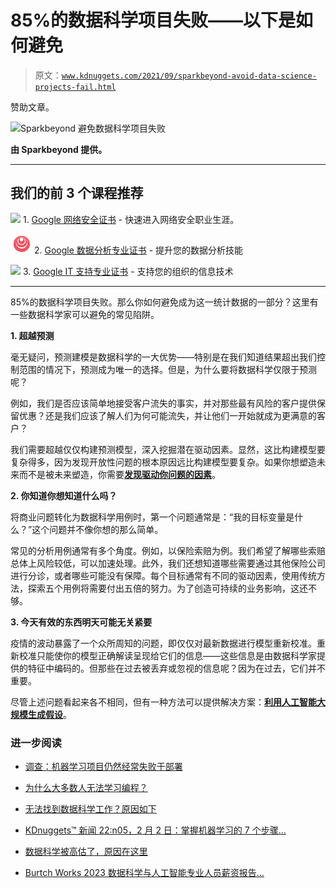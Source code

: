 # 85%的数据科学项目失败——以下是如何避免

> 原文：[`www.kdnuggets.com/2021/09/sparkbeyond-avoid-data-science-projects-fail.html`](https://www.kdnuggets.com/2021/09/sparkbeyond-avoid-data-science-projects-fail.html)

赞助文章。

![Sparkbeyond 避免数据科学项目失败](https://bit.ly/3k6hBqp-sparkb-P10913)

**由 Sparkbeyond 提供。**

* * *

## 我们的前 3 个课程推荐

![](img/0244c01ba9267c002ef39d4907e0b8fb.png) 1\. [Google 网络安全证书](https://www.kdnuggets.com/google-cybersecurity) - 快速进入网络安全职业生涯。

![](img/e225c49c3c91745821c8c0368bf04711.png) 2\. [Google 数据分析专业证书](https://www.kdnuggets.com/google-data-analytics) - 提升您的数据分析技能

![](img/0244c01ba9267c002ef39d4907e0b8fb.png) 3\. [Google IT 支持专业证书](https://www.kdnuggets.com/google-itsupport) - 支持您的组织的信息技术

* * *

85%的数据科学项目失败。那么你如何避免成为这一统计数据的一部分？这里有一些数据科学家可以避免的常见陷阱。

**1\. 超越预测**

毫无疑问，预测建模是数据科学的一大优势——特别是在我们知道结果超出我们控制范围的情况下，预测成为唯一的选择。但是，为什么要将数据科学仅限于预测呢？

例如，我们是否应该简单地接受客户流失的事实，并对那些最有风险的客户提供保留优惠？还是我们应该了解人们为何可能流失，并让他们一开始就成为更满意的客户？

我们需要超越仅仅构建预测模型，深入挖掘潜在驱动因素。显然，这比构建模型要复杂得多，因为发现开放性问题的根本原因远比构建模型要复杂。如果你想塑造未来而不是被未来塑造，你需要[**发现驱动你问题的因素**](https://www.sparkbeyond.com/demo/?utm_source=KDNuggets&utm_medium=Sponsored_Blog&utm_campaign=13_Sep_2021)。

**2\. 你知道你想知道什么吗？**

将商业问题转化为数据科学用例时，第一个问题通常是：“我的目标变量是什么？”这个问题并不像你想的那么简单。

常见的分析用例通常有多个角度。例如，以保险索赔为例。我们希望了解哪些索赔总体上风险较低，可以加速处理。此外，我们还想知道哪些需要通过其他保险公司进行分诊，或者哪些可能没有保障。每个目标通常有不同的驱动因素，使用传统方法，探索五个用例将需要付出五倍的努力。为了创造可持续的业务影响，这还不够。

**3\. 今天有效的东西明天可能无关紧要**

疫情的波动暴露了一个众所周知的问题，即仅仅对最新数据进行模型重新校准。重新校准只能使你的模型正确解读呈现给它们的信息——这些信息是由数据科学家提供的特征中编码的。但那些在过去被丢弃或忽视的信息呢？因为在过去，它们并不重要。

尽管上述问题看起来各不相同，但有一种方法可以提供解决方案：[**利用人工智能大规模生成假设**](https://www.sparkbeyond.com/demo/?utm_source=KDNuggets&utm_medium=Sponsored_Blog&utm_campaign=13_Sep_2021)。

### 进一步阅读

+   [调查：机器学习项目仍然经常失败于部署](https://www.kdnuggets.com/survey-machine-learning-projects-still-routinely-fail-to-deploy)

+   [为什么大多数人无法学习编程？](https://www.kdnuggets.com/2022/03/people-fail-learn-programming.html)

+   [无法找到数据科学工作？原因如下](https://www.kdnuggets.com/2022/01/unable-land-data-science-job.html)

+   [KDnuggets™ 新闻 22:n05，2 月 2 日：掌握机器学习的 7 个步骤…](https://www.kdnuggets.com/2022/n05.html)

+   [数据科学被高估了，原因在这里](https://www.kdnuggets.com/2022/06/data-science-overrated.html)

+   [Burtch Works 2023 数据科学与人工智能专业人员薪资报告…](https://www.kdnuggets.com/2023/08/burtch-works-2023-data-science-ai-professionals-salary-report.html)
